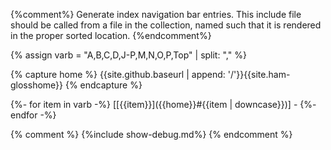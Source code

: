 {%comment%}
  Generate index navigation bar entries.
  This include file should be called from a file in the
  collection, named such that it is rendered in the proper
  sorted location.
{%endcomment%}

{% assign varb = "A,B,C,D,J-P,M,N,O,P,Top" | split: "," %}

{% capture home %}
{{site.github.baseurl | append: '/'}}{{site.ham-glosshome}}
{% endcapture %}

{%- for item in varb -%}
[[{{item}}]({{home}}#{{item | downcase}})] -
{%- endfor -%}

{% comment %}
{%include show-debug.md%}
{% endcomment %}
